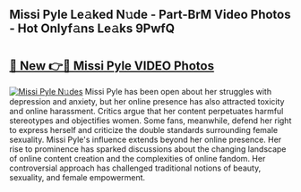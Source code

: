 ## Missi Pyle Le𝚊ked N𝚞de - Part-BrM Video Photos - Hot Onlyf𝚊ns Le𝚊ks 9PwfQ

# <h2><a href="http://ab20707.deff.icu/?id=Missi+Pyle">🔗 New 👉🔴 Missi Pyle VIDEO Photos</a></h2>

[![Missi Pyle N𝚞des](https://i.imgur.com/rIISA9y.gif)](http://ab20707.deff.icu/?id=Missi+Pyle)
Missi Pyle has been open about her struggles with depression and anxiety, but her online presence has also attracted toxicity and online harassment. Critics argue that her content perpetuates harmful stereotypes and objectifies women. Some fans, meanwhile, defend her right to express herself and criticize the double standards surrounding female sexuality. Missi Pyle's influence extends beyond her online presence. Her rise to prominence has sparked discussions about the changing landscape of online content creation and the complexities of online fandom. Her controversial approach has challenged traditional notions of beauty, sexuality, and female empowerment.
